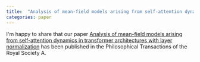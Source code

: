 ```yaml
---
title:  "Analysis of mean-field models arising from self-attention dynamics in transformer architectures with layer normalization"
categories: paper
---
```


I'm happy to share that our paper [Analysis of mean-field models arising from self-attention dynamics in transformer architectures with layer normalization](https://royalsocietypublishing.org/toc/rsta/2025/383/2298) has been published in the Philosophical Transactions of the Royal Society A.